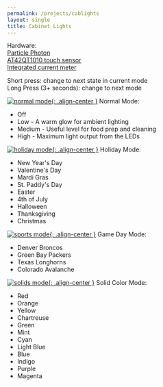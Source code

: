 ```yaml
---
permalink: /projects/cablights
layout: single
title: Cabinet Lights
---
```


Hardware:<br/>
[Particle Photon](https://www.particle.io/)<br/>
[AT42QT1010 touch sensor](https://www.adafruit.com/product/1374)<br/>
[Integrated current meter](https://www.adafruit.com/product/574)

Short press: change to next state in current mode<br/>
Long Press (3+ seconds): change to next mode

[![normal mode](https://storage.googleapis.com/media.darkwire.com/cablights_normal_demo.gif){: .align-center }](https://storage.googleapis.com/media.darkwire.com/cablights_normal_demo.gif)
Normal Mode:
* Off
* Low - A warm glow for ambient lighting
* Medium - Useful level for food prep and cleaning
* High - Maximum light output from the LEDs


[![holiday mode](https://storage.googleapis.com/media.darkwire.com/cablights_holiday_demo.gif){: .align-center }](https://storage.googleapis.com/media.darkwire.com/cablights_holiday_demo.gif)
Holiday Mode:
* New Year's Day
* Valentine's Day
* Mardi Gras
* St. Paddy's Day
* Easter
* 4th of July
* Halloween
* Thanksgiving
* Christmas


[![sports mode](https://storage.googleapis.com/media.darkwire.com/cablights_sports_demo.gif){: .align-center }](https://storage.googleapis.com/media.darkwire.com/cablights_sports_demo.gif)
Game Day Mode:
* Denver Broncos
* Green Bay Packers
* Texas Longhorns
* Colorado Avalanche


[![solids mode](https://storage.googleapis.com/media.darkwire.com/cablights_solids_demo.gif){: .align-center }](https://storage.googleapis.com/media.darkwire.com/cablights_solids_demo.gif)
Solid Color Mode:
* Red
* Orange
* Yellow
* Chartreuse
* Green
* Mint
* Cyan
* Light Blue
* Blue
* Indigo
* Purple
* Magenta
